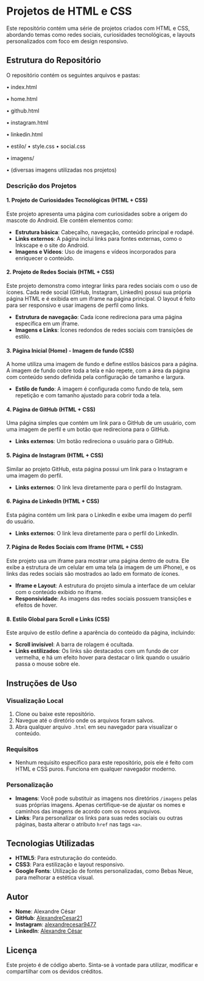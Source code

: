 # Projetos de HTML e CSS

Este repositório contém uma série de projetos criados com HTML e CSS, abordando temas como redes sociais, curiosidades tecnológicas, e layouts personalizados com foco em design responsivo.

## Estrutura do Repositório

O repositório contém os seguintes arquivos e pastas:

• index.html

• home.html

• github.html

• instagram.html

• linkedin.html

• estilo/
• style.css
• social.css

• imagens/

• (diversas imagens utilizadas nos projetos)

### Descrição dos Projetos

#### 1. **Projeto de Curiosidades Tecnológicas (HTML + CSS)**

Este projeto apresenta uma página com curiosidades sobre a origem do mascote do Android. Ele contém elementos como:

- **Estrutura básica**: Cabeçalho, navegação, conteúdo principal e rodapé.
- **Links externos**: A página inclui links para fontes externas, como o Inkscape e o site do Android.
- **Imagens e Vídeos**: Uso de imagens e vídeos incorporados para enriquecer o conteúdo.

#### 2. **Projeto de Redes Sociais (HTML + CSS)**

Este projeto demonstra como integrar links para redes sociais com o uso de ícones. Cada rede social (GitHub, Instagram, LinkedIn) possui sua própria página HTML e é exibida em um iframe na página principal. O layout é feito para ser responsivo e usar imagens de perfil como links.

- **Estrutura de navegação**: Cada ícone redireciona para uma página específica em um iframe.
- **Imagens e Links**: Ícones redondos de redes sociais com transições de estilo.

#### 3. **Página Inicial (Home) - Imagem de fundo (CSS)**

A home utiliza uma imagem de fundo e define estilos básicos para a página. A imagem de fundo cobre toda a tela e não repete, com a área da página com conteúdo sendo definida pela configuração de tamanho e largura.

- **Estilo de fundo**: A imagem é configurada como fundo de tela, sem repetição e com tamanho ajustado para cobrir toda a tela.

#### 4. **Página de GitHub (HTML + CSS)**

Uma página simples que contém um link para o GitHub de um usuário, com uma imagem de perfil e um botão que redireciona para o GitHub.

- **Links externos**: Um botão redireciona o usuário para o GitHub.

#### 5. **Página de Instagram (HTML + CSS)**

Similar ao projeto GitHub, esta página possui um link para o Instagram e uma imagem do perfil.

- **Links externos**: O link leva diretamente para o perfil do Instagram.

#### 6. **Página de LinkedIn (HTML + CSS)**

Esta página contém um link para o LinkedIn e exibe uma imagem do perfil do usuário.

- **Links externos**: O link leva diretamente para o perfil do LinkedIn.

#### 7. **Página de Redes Sociais com Iframe (HTML + CSS)**

Este projeto usa um iframe para mostrar uma página dentro de outra. Ele exibe a estrutura de um celular em uma tela (a imagem de um iPhone), e os links das redes sociais são mostrados ao lado em formato de ícones.

- **Iframe e Layout**: A estrutura do projeto simula a interface de um celular com o conteúdo exibido no iframe.
- **Responsividade**: As imagens das redes sociais possuem transições e efeitos de hover.

#### 8. **Estilo Global para Scroll e Links (CSS)**

Este arquivo de estilo define a aparência do conteúdo da página, incluindo:

- **Scroll invisível**: A barra de rolagem é ocultada.
- **Links estilizados**: Os links são destacados com um fundo de cor vermelha, e há um efeito hover para destacar o link quando o usuário passa o mouse sobre ele.

## Instruções de Uso

### Visualização Local

1. Clone ou baixe este repositório.
2. Navegue até o diretório onde os arquivos foram salvos.
3. Abra qualquer arquivo `.html` em seu navegador para visualizar o conteúdo.

### Requisitos

- Nenhum requisito específico para este repositório, pois ele é feito com HTML e CSS puros. Funciona em qualquer navegador moderno.

### Personalização

- **Imagens**: Você pode substituir as imagens nos diretórios `/imagens` pelas suas próprias imagens. Apenas certifique-se de ajustar os nomes e caminhos das imagens de acordo com os novos arquivos.
- **Links**: Para personalizar os links para suas redes sociais ou outras páginas, basta alterar o atributo `href` nas tags `<a>`.

## Tecnologias Utilizadas

- **HTML5**: Para estruturação do conteúdo.
- **CSS3**: Para estilização e layout responsivo.
- **Google Fonts**: Utilização de fontes personalizadas, como Bebas Neue, para melhorar a estética visual.

## Autor

- **Nome**: Alexandre César
- **GitHub**: [AlexandreCesar21](https://github.com/AlexandreCesar21)
- **Instagram**: [alexandrecesar9477](https://www.instagram.com/alexandrecesar9477/)
- **LinkedIn**: [Alexandre César](https://www.linkedin.com/in/alexandre-c%C3%A9sar-350726256/)

## Licença

Este projeto é de código aberto. Sinta-se à vontade para utilizar, modificar e compartilhar com os devidos créditos.

